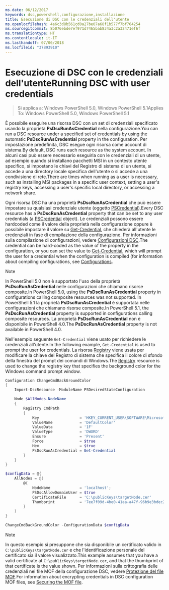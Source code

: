 ```yaml
---
ms.date: 06/12/2017
keywords: dsc,powershell,configurazione,installazione
title: Esecuzione di DSC con le credenziali dell'utente
ms.openlocfilehash: 4a6c3d8b561cd0a27be07a68f1b577f7bf764254
ms.sourcegitcommit: 8b076ebde7ef971d7465bab834a3c2a32471ef6f
ms.translationtype: HT
ms.contentlocale: it-IT
ms.lasthandoff: 07/06/2018
ms.locfileid: "37893910"
---
```

# <a name="running-dsc-with-user-credentials"></a><span data-ttu-id="574c6-103">Esecuzione di DSC con le credenziali dell'utente</span><span class="sxs-lookup"><span data-stu-id="574c6-103">Running DSC with user credentials</span></span>

> <span data-ttu-id="574c6-104">Si applica a: Windows PowerShell 5.0, Windows PowerShell 5.1</span><span class="sxs-lookup"><span data-stu-id="574c6-104">Applies To: Windows PowerShell 5.0, Windows PowerShell 5.1</span></span>

<span data-ttu-id="574c6-105">È possibile eseguire una risorsa DSC con un set di credenziali specificato usando la proprietà **PsDscRunAsCredential** nella configurazione.</span><span class="sxs-lookup"><span data-stu-id="574c6-105">You can run a DSC resource under a specified set of credentials by using the automatic **PsDscRunAsCredential** property in the configuration.</span></span>
<span data-ttu-id="574c6-106">Per impostazione predefinita, DSC esegue ogni risorsa come account di sistema.</span><span class="sxs-lookup"><span data-stu-id="574c6-106">By default, DSC runs each resource as the system account.</span></span>
<span data-ttu-id="574c6-107">In alcuni casi può essere necessario eseguirla con le credenziali di un utente, ad esempio quando si installano pacchetti MSI in un contesto utente specifico, si impostano le chiavi del Registro di sistema di un utente, si accede a una directory locale specifica dell'utente o si accede a una condivisione di rete.</span><span class="sxs-lookup"><span data-stu-id="574c6-107">There are times when running as a user is necessary, such as installing MSI packages in a specific user context, setting a user's registry keys, accessing a user's specific local directory, or accessing a network share.</span></span>

<span data-ttu-id="574c6-108">Ogni risorsa DSC ha una proprietà **PsDscRunAsCredential** che può essere impostare su qualsiasi credenziale utente (oggetto [PSCredential](/dotnet/api/system.management.automation.pscredential)).</span><span class="sxs-lookup"><span data-stu-id="574c6-108">Every DSC resource has a **PsDscRunAsCredential** property that can be set to any user credentials (a [PSCredential](/dotnet/api/system.management.automation.pscredential) object).</span></span>
<span data-ttu-id="574c6-109">Le credenziali possono essere hardcoded come il valore della proprietà nella configurazione oppure è possibile impostare il valore su [Get-Credential](/powershell/module/Microsoft.PowerShell.Security/Get-Credential), che chiederà all'utente le credenziali in fase di compilazione della configurazione. Per informazioni sulla compilazione di configurazioni, vedere [Configurazioni DSC](configurations.md).</span><span class="sxs-lookup"><span data-stu-id="574c6-109">The credential can be hard-coded as the value of the property in the configuration, or you can set the value to [Get-Credential](/powershell/module/Microsoft.PowerShell.Security/Get-Credential), which will prompt the user for a credential when the configuration is compiled (for information about compiling configurations, see [Configurations](configurations.md).</span></span>

> [!NOTE] 
> <span data-ttu-id="574c6-110">In PowerShell 5.0 non è supportato l'uso della proprietà **PsDscRunAsCredential** nelle configurazioni che chiamano risorse composite.</span><span class="sxs-lookup"><span data-stu-id="574c6-110">In PowerShell 5.0, using the **PsDscRunAsCredential** property in configurations calling composite resources was not supported.</span></span>
> <span data-ttu-id="574c6-111">In PowerShell 5.1 la proprietà **PsDscRunAsCredential** è supportata nelle configurazioni che chiamano risorse composite.</span><span class="sxs-lookup"><span data-stu-id="574c6-111">In PowerShell 5.1, the **PsDscRunAsCredential** property is supported in configurations calling composite resources.</span></span>
> <span data-ttu-id="574c6-112">La proprietà **PsDscRunAsCredential** non è disponibile in PowerShell 4.0.</span><span class="sxs-lookup"><span data-stu-id="574c6-112">The **PsDscRunAsCredential** property is not available in PowerShell 4.0.</span></span>

<span data-ttu-id="574c6-113">Nell'esempio seguente `Get-Credential` viene usato per richiedere le credenziali all'utente.</span><span class="sxs-lookup"><span data-stu-id="574c6-113">In the following example, `Get-Credential` is used to prompt the user for credentials.</span></span>
<span data-ttu-id="574c6-114">La risorsa [Registry](registryResource.md) viene usata per modificare la chiave del Registro di sistema che specifica il colore di sfondo della finestra del prompt dei comandi di Windows.</span><span class="sxs-lookup"><span data-stu-id="574c6-114">The [Registry](registryResource.md) resource is used to change the registry key that specifies the background color for the Windows command prompt window.</span></span>

```powershell
Configuration ChangeCmdBackGroundColor
{
    Import-DscResource -ModuleName PSDesiredStateConfiguration

    Node $AllNodes.NodeName
    {
        Registry CmdPath
        {
            Key                  = 'HKEY_CURRENT_USER\SOFTWARE\Microsoft\Command Processor'
            ValueName            = 'DefaultColor'
            ValueData            = '1F'
            ValueType            = 'DWORD'
            Ensure               = 'Present'
            Force                = $true
            Hex                  = $true
            PsDscRunAsCredential = Get-Credential
        }
    }
}

$configData = @{
    AllNodes = @(
        @{
            NodeName             = 'localhost';
            PSDscAllowDomainUser = $true
            CertificateFile      = 'C:\publicKeys\targetNode.cer'
            Thumbprint           = '7ee7f09d-4be0-41aa-a47f-96b9e3bdec25'
        }
    )
}

ChangeCmdBackGroundColor -ConfigurationData $configData
```

> [!NOTE]
> <span data-ttu-id="574c6-115">In questo esempio si presuppone che sia disponibile un certificato valido in `C:\publicKeys\targetNode.cer` e che l'identificazione personale del certificato sia il valore visualizzato.</span><span class="sxs-lookup"><span data-stu-id="574c6-115">This example assumes that you have a valid certificate at `C:\publicKeys\targetNode.cer`, and that the thumbprint of that certificate is the value shown.</span></span>
> <span data-ttu-id="574c6-116">Per informazioni sulla crittografia delle credenziali nei file MOF della configurazione DSC, vedere [Protezione del file MOF](secureMOF.md).</span><span class="sxs-lookup"><span data-stu-id="574c6-116">For information about encrypting credentials in DSC configuration MOF files, see [Securing the MOF file](secureMOF.md).</span></span>
